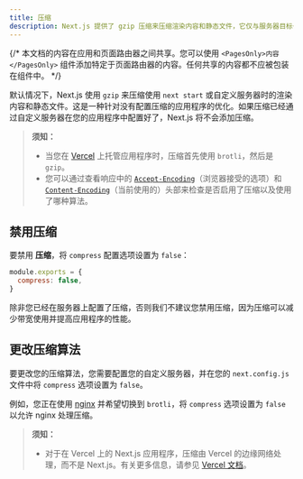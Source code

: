 ```yaml
---
title: 压缩
description: Next.js 提供了 gzip 压缩来压缩渲染内容和静态文件，它仅与服务器目标一起工作。在这里了解更多信息。
---
```


{/* 本文档的内容在应用和页面路由器之间共享。您可以使用 `<PagesOnly>内容</PagesOnly>` 组件添加特定于页面路由器的内容。任何共享的内容都不应被包装在组件中。 */}

默认情况下，Next.js 使用 `gzip` 来压缩使用 `next start` 或自定义服务器时的渲染内容和静态文件。这是一种针对没有配置压缩的应用程序的优化。如果压缩已经通过自定义服务器在您的应用程序中配置好了，Next.js 将不会添加压缩。

> **须知：**
>
> - 当您在 [Vercel](https://vercel.com/docs/edge-network/compression) 上托管应用程序时，压缩首先使用 `brotli`，然后是 `gzip`。
> - 您可以通过查看响应中的 [`Accept-Encoding`](https://developer.mozilla.org/en-US/docs/Web/HTTP/Headers/Accept-Encoding)（浏览器接受的选项）和 [`Content-Encoding`](https://developer.mozilla.org/en-US/docs/Web/HTTP/Headers/Content-Encoding)（当前使用的）头部来检查是否启用了压缩以及使用了哪种算法。

## 禁用压缩

要禁用 **压缩**，将 `compress` 配置选项设置为 `false`：

```js filename="next.config.js"
module.exports = {
  compress: false,
}
```

除非您已经在服务器上配置了压缩，否则我们不建议您禁用压缩，因为压缩可以减少带宽使用并提高应用程序的性能。

## 更改压缩算法

要更改您的压缩算法，您需要配置您的自定义服务器，并在您的 `next.config.js` 文件中将 `compress` 选项设置为 `false`。

例如，您正在使用 [nginx](https://www.nginx.com/) 并希望切换到 `brotli`，将 `compress` 选项设置为 `false` 以允许 nginx 处理压缩。

> **须知：**
>
> - 对于在 Vercel 上的 Next.js 应用程序，压缩由 Vercel 的边缘网络处理，而不是 Next.js。有关更多信息，请参见 [Vercel 文档](https://vercel.com/docs/edge-network/compression)。
